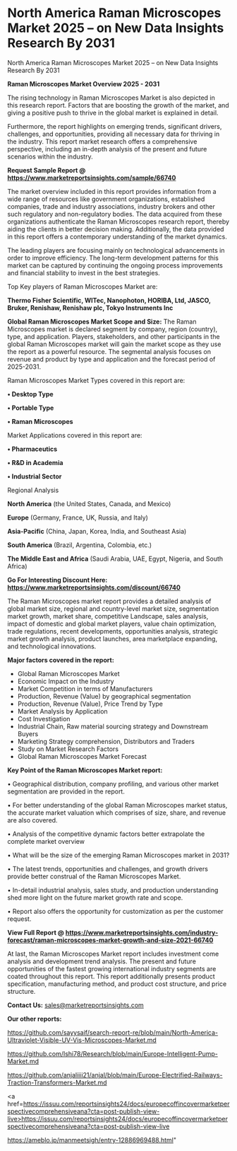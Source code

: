 # North America Raman Microscopes Market 2025 – on New Data Insights Research By 2031
North America Raman Microscopes Market 2025 – on New Data Insights Research By 2031

<Strong> Raman Microscopes Market Overview 2025 - 2031</strong>

The rising technology in Raman Microscopes Market is also depicted in this research report. Factors that are boosting the growth of the market, and giving a positive push to thrive in the global market is explained in detail.

Furthermore, the report highlights on emerging trends, significant drivers, challenges, and opportunities, providing all necessary data for thriving in the industry. This report market research offers a comprehensive perspective, including an in-depth analysis of the present and future scenarios within the industry.

<strong>Request Sample Report @ <a href=https://www.marketreportsinsights.com/sample/66740>https://www.marketreportsinsights.com/sample/66740</a></strong>

The market overview included in this report provides information from a wide range of resources like government organizations, established companies, trade and industry associations, industry brokers and other such regulatory and non-regulatory bodies. The data acquired from these organizations authenticate the Raman Microscopes research report, thereby aiding the clients in better decision making. Additionally, the data provided in this report offers a contemporary understanding of the market dynamics.

The leading players are focusing mainly on technological advancements in order to improve efficiency. The long-term development patterns for this market can be captured by continuing the ongoing process improvements and financial stability to invest in the best strategies.

Top Key players of Raman Microscopes Market are:

<strong>Thermo Fisher Scientific, WITec, Nanophoton, HORIBA, Ltd, JASCO, Bruker, Renishaw, Renishaw plc, Tokyo Instruments Inc</strong>

<strong><b>Global Raman Microscopes Market Scope and Size:</b></strong>
The Raman Microscopes market is declared segment by company, region (country), type, and application. Players, stakeholders, and other participants in the global Raman Microscopes market will gain the market scope as they use the report as a powerful resource. The segmental analysis focuses on revenue and product by type and application and the forecast period of 2025-2031.

Raman Microscopes Market Types covered in this report are:

<strong>• Desktop Type

• Portable Type

• Raman Microscopes</strong>

Market Applications covered in this report are:

<strong>• Pharmaceutics

• R&D in Academia

• Industrial Sector</strong> 

Regional Analysis

<strong>North America</strong> (the United States, Canada, and Mexico)

<strong>Europe</strong> (Germany, France, UK, Russia, and Italy)

<strong>Asia-Pacific</strong> (China, Japan, Korea, India, and Southeast Asia)

<strong>South America</strong> (Brazil, Argentina, Colombia, etc.)

<strong>The Middle East and Africa</strong> (Saudi Arabia, UAE, Egypt, Nigeria, and South Africa)

<strong>Go For Interesting Discount Here: <a href=https://www.marketreportsinsights.com/discount/66740>https://www.marketreportsinsights.com/discount/66740</a></strong>

The Raman Microscopes market report provides a detailed analysis of global market size, regional and country-level market size, segmentation market growth, market share, competitive Landscape, sales analysis, impact of domestic and global market players, value chain optimization, trade regulations, recent developments, opportunities analysis, strategic market growth analysis, product launches, area marketplace expanding, and technological innovations.

<strong><b>Major factors covered in the report:</b></strong>
<ul>
  <li>Global Raman Microscopes Market </li>
  <li>Economic Impact on the Industry</li>
  <li>Market Competition in terms of Manufacturers</li>
  <li>Production, Revenue (Value) by geographical segmentation</li>
  <li>Production, Revenue (Value), Price Trend by Type</li>
  <li>Market Analysis by Application</li>
  <li>Cost Investigation</li>
  <li>Industrial Chain, Raw material sourcing strategy and Downstream Buyers</li>
  <li>Marketing Strategy comprehension, Distributors and Traders</li>
  <li>Study on Market Research Factors</li>
  <li>Global Raman Microscopes Market Forecast</li>
</ul>

<strong><b>Key Point of the Raman Microscopes Market report:</b></strong>

• Geographical distribution, company profiling, and various other market segmentation are provided in the report.

• For better understanding of the global Raman Microscopes market status, the accurate market valuation which comprises of size, share, and revenue are also covered.

• Analysis of the competitive dynamic factors better extrapolate the complete market overview

• What will be the size of the emerging Raman Microscopes market in 2031?

• The latest trends, opportunities and challenges, and growth drivers provide better construal of the Raman Microscopes Market.

• In-detail industrial analysis, sales study, and production understanding shed more light on the future market growth rate and scope.

• Report also offers the opportunity for customization as per the customer request.

<strong><b>View Full Report @ <a href=https://www.marketreportsinsights.com/industry-forecast/raman-microscopes-market-growth-and-size-2021-66740>https://www.marketreportsinsights.com/industry-forecast/raman-microscopes-market-growth-and-size-2021-66740</a></b></strong>


At last, the Raman Microscopes Market report includes investment come analysis and development trend analysis. The present and future opportunities of the fastest growing international industry segments are coated throughout this report. This report additionally presents product specification, manufacturing method, and product cost structure, and price structure.

<strong>Contact Us:</strong>
sales@marketreportsinsights.com

<strong>Our other reports:</strong>

<a href=https://github.com/sayysaif/search-report-re/blob/main/North-America-Ultraviolet-Visible-UV-Vis-Microscopes-Market.md>https://github.com/sayysaif/search-report-re/blob/main/North-America-Ultraviolet-Visible-UV-Vis-Microscopes-Market.md</a>

<a href=https://github.com/Ishi78/Research/blob/main/Europe-Intelligent-Pump-Market.md>https://github.com/Ishi78/Research/blob/main/Europe-Intelligent-Pump-Market.md</a>

<a href=https://github.com/anjaliiii21/anjal/blob/main/Europe-Electrified-Railways-Traction-Transformers-Market.md>https://github.com/anjaliiii21/anjal/blob/main/Europe-Electrified-Railways-Traction-Transformers-Market.md</a>

<a href=https://issuu.com/reportsinsights24/docs/europecoffincovermarketperspectivecomprehensiveana?cta=post-publish-view-live>https://issuu.com/reportsinsights24/docs/europecoffincovermarketperspectivecomprehensiveana?cta=post-publish-view-live</a>

<a href=https://ameblo.jp/manmeetsigh/entry-12886969488.html>https://ameblo.jp/manmeetsigh/entry-12886969488.html</a>"
